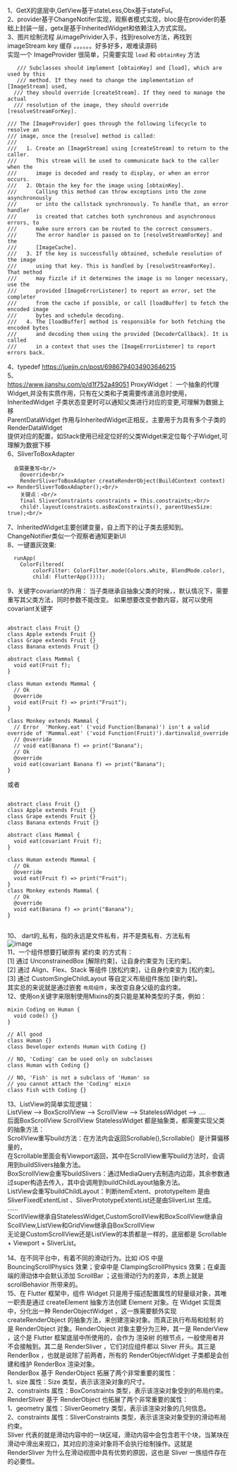 1、GetX的底层中,GetView基于stateLess,Obx基于stateFul。<br/>
2、provider基于ChangeNotifer实现，观察者模式实现，bloc是在provider的基础上封装一层，getx是基于InheritedWidget和依赖注入方式实现。<br/>
3、图片绘制流程 从imagePrivider入手，找到resolve方法，再找到imageStream key  缓存 。。。。。。好多好多，艰难读源码 <br/>
   实现一个 ImageProvider 很简单，只需要实现 `load` 和 `obtainKey` 方法
   ```
      /// Subclasses should implement [obtainKey] and [load], which are used by this
      /// method. If they need to change the implementation of [ImageStream] used,
     /// they should override [createStream]. If they need to manage the actual
     /// resolution of the image, they should override [resolveStreamForKey].

 /// The [ImageProvider] goes through the following lifecycle to resolve an
/// image, once the [resolve] method is called:
///
///   1. Create an [ImageStream] using [createStream] to return to the caller.
///      This stream will be used to communicate back to the caller when the
///      image is decoded and ready to display, or when an error occurs.
///   2. Obtain the key for the image using [obtainKey].
///      Calling this method can throw exceptions into the zone asynchronously
///      or into the callstack synchronously. To handle that, an error handler
///      is created that catches both synchronous and asynchronous errors, to
///      make sure errors can be routed to the correct consumers.
///      The error handler is passed on to [resolveStreamForKey] and the
///      [ImageCache].
///   3. If the key is successfully obtained, schedule resolution of the image
///      using that key. This is handled by [resolveStreamForKey]. That method
///      may fizzle if it determines the image is no longer necessary, use the
///      provided [ImageErrorListener] to report an error, set the completer
///      from the cache if possible, or call [loadBuffer] to fetch the encoded image
///      bytes and schedule decoding.
///   4. The [loadBuffer] method is responsible for both fetching the encoded bytes
///      and decoding them using the provided [DecoderCallback]. It is called
///      in a context that uses the [ImageErrorListener] to report errors back.

   ```


4、typedef https://juejin.cn/post/6986794034903646215 <br/>
5、<br/> https://www.jianshu.com/p/d1f752a49051
 ProxyWidget： 一个抽象的代理Widget,并没有实质作用，只有在父类和子类需要传递消息时使用， <br/>
 InheritedWidget 子类状态变更时可以通知父类进行对应的变更,可理解为数据上移 <br/>
 ParentDataWidget 作用与InheritedWidget正相反，主要用于为具有多个子类的RenderDataWidget <br/>
 提供对应的配置，如Stack使用已经定位好的父类Widget来定位每个子Widget,可理解为数据下移 <br/>
 6、SliverToBoxAdapter<br/>
 
```
  会需要重写<br/>
    @override<br/>
    RenderSliverToBoxAdapter createRenderObject(BuildContext context) => RenderSliverToBoxAdapter();<br/>
    关键点：<br/>
    final SliverConstraints constraints = this.constraints;<br/>
    child!.layout(constraints.asBoxConstraints(), parentUsesSize: true);<br/>
```

7、InheritedWidget主要创建变量，自上而下的让子类去感知到。ChangeNotifier类似一个观察者通知更新UI <br/>
8、一键置灰效果:<br/>

```
  runApp(
    ColorFiltered(
        colorFilter: ColorFilter.mode(Colors.white, BlendMode.color),
        child: FlutterApp())));

```
9、关键字covariant的作用：
当子类继承自抽象父类的时候，，默认情况下，需要重写其父类方法，同时参数不能改变。
如果想要改变参数内容，就可以使用covariant关键字

```

abstract class Fruit {}
class Apple extends Fruit {}
class Grape extends Fruit {}
class Banana extends Fruit {}

abstract class Mammal {
  void eat(Fruit f);
}

class Human extends Mammal {
  // Ok
  @override
  void eat(Fruit f) => print("Fruit");
}

class Monkey extends Mammal { 
  // Error  'Monkey.eat' ('void Function(Banana)') isn't a valid override of 'Mammal.eat' ('void Function(Fruit)').dartinvalid_override
  // @override
  // void eat(Banana f) => print("Banana");
  // Ok
  @override
  void eat(covariant Banana f) => print("Banana");
}

```

或者

```

abstract class Fruit {}
class Apple extends Fruit {}
class Grape extends Fruit {}
class Banana extends Fruit {}

abstract class Mammal {
  void eat(covariant Fruit f);
}

class Human extends Mammal {
  // Ok
  @override
  void eat(Fruit f) => print("Fruit");
}
class Monkey extends Mammal {
  // Ok
  @override
  void eat(Banana f) => print("Banana");
}


```
10、 dart的_私有，指的永远是文件私有，并不是类私有、方法私有 <br/>
  ![image](https://github.com/shaoting0730/Flutter_learn_demo/blob/master/Dart%E4%B8%AD%E7%9A%84_%E7%A7%81%E6%9C%89%E5%8C%96%E6%98%AF%E6%96%87%E4%BB%B6%E7%9A%84%E7%A7%81%E6%9C%89%E5%8C%96.jpg) <br/>
11、一个组件想要打破原有 紧约束 的方式有：<br/>
[1] 通过 UnconstrainedBox [解除约束]，让自身约束变为 [无约束]。<br/>
[2] 通过 Align、Flex、Stack 等组件 [放松约束]，让自身约束变为 [松约束]。<br/>
[3] 通过 CustomSingleChildLayout 等自定义布局组件施加 [新约束]。<br/>
其实总的来说就是通过嵌套 `布局组件`，来改变自身父级的盒约束。<br/>
12、使用on关键字来限制使用Mixins的类只能是某种类型的子类，例如：

```
mixin Coding on Human {
  void code() {}
}

// All good
class Human {}
class Developer extends Human with Coding {}

// NO, 'Coding' can be used only on subclasses
class Human with Coding {}

// NO, 'Fish' is not a subclass of 'Human' so 
// you cannot attach the 'Coding' mixin
class Fish with Coding {}

```
13、ListView的简单实现逻辑：<br/>
ListView --> BoxScrollView --> ScrollView --> StatelessWidget --> .... <br/>
后面BoxScrollView   ScrollView  StatelessWidget 都是抽象类，都需要实现父类的抽象方法：<br/>
ScrollView重写build方法：在方法内会返回Scrollable(),Scrollable(）是计算偏移量的，<br/>
在Scrollable里面会有Viewport返回，其中在ScrollView重写build方法时，会调用到buildSlivers抽象方法。<br/>
BoxScrollView会重写buildSlivers：通过MediaQuery去制造内边距，其余参数通过super构造去传入，其中会调用到buildChildLayout抽象方法。<br/>
ListView会重写buildChildLayout：判断itemExtent、prototypeItem 是由 SliverFixedExtentList 、SliverPrototypeExtentList还是由SliverList 生成。<br/>
......<br/>
ScorllView继承自StatelessWidget,CustomScrollView和BoxScollView继承自ScollView,ListView和GridView继承自BoxScrollView <br/>
无论是CustomScrollView还是ListView的本质都是一样的，底层都是 Scrollable + Viewport + SliverList。<br/>

14、在不同平台中，有着不同的滑动行为。比如 iOS 中是 BouncingScrollPhysics 效果；安卓中是 ClampingScrollPhysics 效果；在桌面端的滑动体中会默认添加 ScrollBar ；这些滑动行为的差异，本质上就是 scrollBehavior 所带来的。   
15、在 Flutter 框架中，组件 Widget 只是用于描述配置属性的轻量级对象，其唯一职责是通过 createElement 抽象方法创建 Element 对象。在 Widget 实现类中，分化出一种 RenderObjectWidget ，这一族需要额外实现 createRenderObject 的抽象方法，来创建渲染对象。而真正执行布局和绘制 的是 RenderObject 对象。RenderObject 对象主要分为三种，其一是 RenderView ，这个是 Flutter 框架底层中所使用的，会作为 渲染树 的根节点，一般使用者并不会接触到。其二是 RenderSliver ，它们对应组件都以 Sliver 开头。其三是 RenderBox ，也就是说除了前两者，所有的 RenderObjectWidget 子类都是会创建和维护 RenderBox 渲染对象。<br/>
RenderBox 基于 RenderObject 拓展了两个非常重要的属性：<br/>
1、size 属性：Size 类型，表示该渲染对象的尺寸。<br/>
2、constraints 属性：BoxConstraints 类型，表示该渲染对象受到的布局约束。<br/>
RenderSliver 基于 RenderObject 也拓展了两个非常重要的属性：<br/>
1、geometry 属性：SliverGeometry 类型，表示该渲染对象的几何信息。<br/>
2、constraints 属性：SliverConstraints 类型，表示该渲染对象受到的滑动布局约束。<br/>
Sliver 代表的就是滑动内容中的一块区域，滑动内容中会包含若干个块，当某块在滑动中滑出来视口，其对应的渲染对象将不会执行绘制操作。这就是 RenderSliver 为什么在滑动视图中具有优势的原因，这也是 Sliver 一族组件存在的必要性。<br/>

